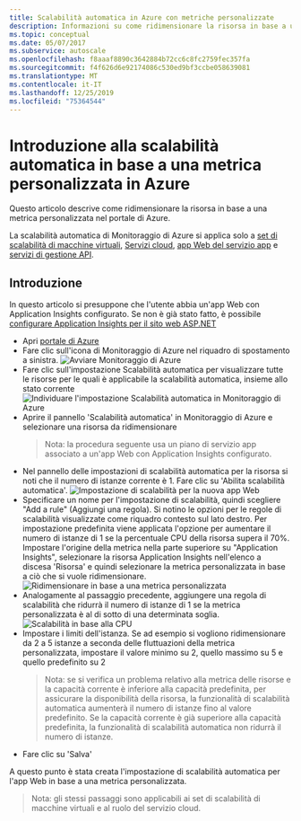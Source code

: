 ```yaml
---
title: Scalabilità automatica in Azure con metriche personalizzate
description: Informazioni su come ridimensionare la risorsa in base a una metrica personalizzata in Azure.
ms.topic: conceptual
ms.date: 05/07/2017
ms.subservice: autoscale
ms.openlocfilehash: f8aaaf8890c3642884b72cc6c8fc2759fec357fa
ms.sourcegitcommit: f4f626d6e92174086c530ed9bf3ccbe058639081
ms.translationtype: MT
ms.contentlocale: it-IT
ms.lasthandoff: 12/25/2019
ms.locfileid: "75364544"
---
```

# <a name="get-started-with-auto-scale-by-custom-metric-in-azure"></a>Introduzione alla scalabilità automatica in base a una metrica personalizzata in Azure
Questo articolo descrive come ridimensionare la risorsa in base a una metrica personalizzata nel portale di Azure.

La scalabilità automatica di Monitoraggio di Azure si applica solo a [set di scalabilità di macchine virtuali](https://azure.microsoft.com/services/virtual-machine-scale-sets/), [Servizi cloud](https://azure.microsoft.com/services/cloud-services/), [app Web del servizio app](https://azure.microsoft.com/services/app-service/web/) e [servizi di gestione API](https://docs.microsoft.com/azure/api-management/api-management-key-concepts).

## <a name="lets-get-started"></a>Introduzione
In questo articolo si presuppone che l'utente abbia un'app Web con Application Insights configurato. Se non è già stato fatto, è possibile [configurare Application Insights per il sito web ASP.NET][1]

- Apri [portale di Azure][2]
- Fare clic sull'icona di Monitoraggio di Azure nel riquadro di spostamento a sinistra.
  ![Avviare Monitoraggio di Azure][3]
- Fare clic sull'impostazione Scalabilità automatica per visualizzare tutte le risorse per le quali è applicabile la scalabilità automatica, insieme allo stato corrente ![Individuare l'impostazione Scalabilità automatica in Monitoraggio di Azure][4]
- Aprire il pannello 'Scalabilità automatica' in Monitoraggio di Azure e selezionare una risorsa da ridimensionare
  > Nota: la procedura seguente usa un piano di servizio app associato a un'app Web con Application Insights configurato.
- Nel pannello delle impostazioni di scalabilità automatica per la risorsa si noti che il numero di istanze corrente è 1. Fare clic su 'Abilita scalabilità automatica'.
  ![Impostazione di scalabilità per la nuova app Web][5]
- Specificare un nome per l'impostazione di scalabilità, quindi scegliere "Add a rule" (Aggiungi una regola). Si notino le opzioni per le regole di scalabilità visualizzate come riquadro contesto sul lato destro. Per impostazione predefinita viene applicata l'opzione per aumentare il numero di istanze di 1 se la percentuale CPU della risorsa supera il 70%. Impostare l'origine della metrica nella parte superiore su "Application Insights", selezionare la risorsa Application Insights nell'elenco a discesa 'Risorsa' e quindi selezionare la metrica personalizzata in base a ciò che si vuole ridimensionare.
  ![Ridimensionare in base a una metrica personalizzata][6]
- Analogamente al passaggio precedente, aggiungere una regola di scalabilità che ridurrà il numero di istanze di 1 se la metrica personalizzata è al di sotto di una determinata soglia.
  ![Scalabilità in base alla CPU][7]
- Impostare i limiti dell'istanza. Se ad esempio si vogliono ridimensionare da 2 a 5 istanze a seconda delle fluttuazioni della metrica personalizzata, impostare il valore minimo su 2, quello massimo su 5 e quello predefinito su 2
  > Nota: se si verifica un problema relativo alla metrica delle risorse e la capacità corrente è inferiore alla capacità predefinita, per assicurare la disponibilità della risorsa, la funzionalità di scalabilità automatica aumenterà il numero di istanze fino al valore predefinito. Se la capacità corrente è già superiore alla capacità predefinita, la funzionalità di scalabilità automatica non ridurrà il numero di istanze.
- Fare clic su 'Salva'

A questo punto è stata creata l'impostazione di scalabilità automatica per l'app Web in base a una metrica personalizzata.

> Nota: gli stessi passaggi sono applicabili ai set di scalabilità di macchine virtuali e al ruolo del servizio cloud.

<!--Reference-->
[1]: https://docs.microsoft.com/azure/application-insights/app-insights-asp-net
[2]: https://portal.azure.com
[3]: ./media/autoscale-custom-metric/azure-monitor-launch.png
[4]: ./media/autoscale-custom-metric/discover-autoscale-azure-monitor.png
[5]: ./media/autoscale-custom-metric/scale-setting-new-web-app.png
[6]: ./media/autoscale-custom-metric/scale-by-custom-metric.png
[7]: ./media/autoscale-custom-metric/autoscale-setting-custom-metrics-ai.png

